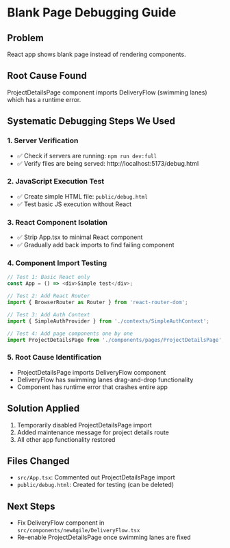 # Blank Page Debugging Guide

## Problem
React app shows blank page instead of rendering components.

## Root Cause Found
ProjectDetailsPage component imports DeliveryFlow (swimming lanes) which has a runtime error.

## Systematic Debugging Steps We Used

### 1. Server Verification
- ✅ Check if servers are running: `npm run dev:full`
- ✅ Verify files are being served: http://localhost:5173/debug.html

### 2. JavaScript Execution Test
- ✅ Create simple HTML file: `public/debug.html`
- ✅ Test basic JS execution without React

### 3. React Component Isolation
- ✅ Strip App.tsx to minimal React component
- ✅ Gradually add back imports to find failing component

### 4. Component Import Testing
```javascript
// Test 1: Basic React only
const App = () => <div>Simple test</div>;

// Test 2: Add React Router
import { BrowserRouter as Router } from 'react-router-dom';

// Test 3: Add Auth Context
import { SimpleAuthProvider } from './contexts/SimpleAuthContext';

// Test 4: Add page components one by one
import ProjectDetailsPage from './components/pages/ProjectDetailsPage'; // ❌ This failed
```

### 5. Root Cause Identification
- ProjectDetailsPage imports DeliveryFlow component
- DeliveryFlow has swimming lanes drag-and-drop functionality
- Component has runtime error that crashes entire app

## Solution Applied
1. Temporarily disabled ProjectDetailsPage import
2. Added maintenance message for project details route
3. All other app functionality restored

## Files Changed
- `src/App.tsx`: Commented out ProjectDetailsPage import
- `public/debug.html`: Created for testing (can be deleted)

## Next Steps
- Fix DeliveryFlow component in `src/components/newAgile/DeliveryFlow.tsx`
- Re-enable ProjectDetailsPage once swimming lanes are fixed